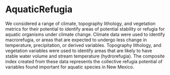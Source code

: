 # AquaticRefugia
We considered a range of climate, topography lithology, and vegetation metrics for their potential to identify areas of potential stability or refugia for aquatic organisms under climate change. Climate data were used to identify macrorefugia, or areas that are expected to undergo less change in temperature, precipitation, or derived variables. Topography lithology, and vegetation variables were used to identify areas that are likely to have stable water volume and stream temperature (hydrorefugia). The composite index created from these data represents the collective refugia potential of variables found important for aquatic species in New Mexico.
